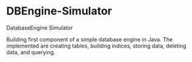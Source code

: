 # DBEngine-Simulator
DatabaseEngine Simulator

Building first component of a simple database engine in Java. The implemented are creating tables, building indices, storing data, deleting data, and querying.
